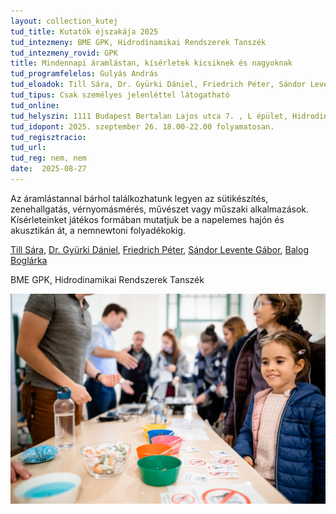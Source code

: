 ```yaml
---
layout: collection_kutej
tud_title: Kutatók éjszakája 2025
tud_intezmeny: BME GPK, Hidrodinamikai Rendszerek Tanszék
tud_intezmeny_rovid: GPK
title: Mindennapi áramlástan, kísérletek kicsiknek és nagyoknak
tud_programfelelos: Gulyás András
tud_eloadok: Till Sára, Dr. Gyürki Dániel, Friedrich Péter, Sándor Levente Gábor, Balog Boglárka
tud_tipus: Csak személyes jelenléttel látogatható
tud_online: 
tud_helyszin: 1111 Budapest Bertalan Lajos utca 7. , L épület, Hidrodinamikai Rendszek Tanszék Laboratórium
tud_idopont: 2025. szeptember 26. 18.00-22.00 folyamatosan.
tud_regisztracio: 
tud_url: 
tud_reg: nem, nem
date:  2025-08-27
---
```


Az áramlástannal bárhol találkozhatunk legyen az sütikészítés, zenehallgatás, vérnyomásmérés, művészet vagy műszaki alkalmazások. 
Kísérleteinket játékos formában mutatjuk be a napelemes hajón és akusztikán át, a nemnewtoni folyadékokig.  


[Till Sára](https://tudprog.bme.hu/kutatok_ejszakaja/profilok/till_sara), [Dr. Gyürki Dániel](https://tudprog.bme.hu/kutatok_ejszakaja/profilok/gyurki_daniel), [Friedrich Péter](https://tudprog.bme.hu/kutatok_ejszakaja/profilok/friedrich_peter), [Sándor Levente Gábor](https://tudprog.bme.hu/kutatok_ejszakaja/profilok/sandor_levente_gabor), [Balog Boglárka](https://tudprog.bme.hu/kutatok_ejszakaja/profilok/balog_boglarka)

BME GPK, Hidrodinamikai Rendszerek Tanszék

![Mindennapi áramlástan, kísérletek kicsiknek és nagyoknak](../2025/images/mindennapi-aramlastan-kiserletek-kicsiknek-es-nagyoknak.jpg)
